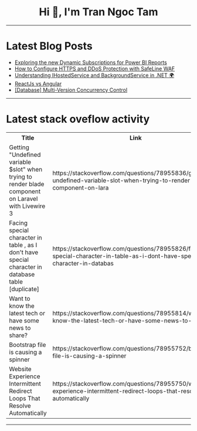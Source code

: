<h1 align="center">Hi 👋, I'm Tran Ngoc Tam</h1>

---

# Latest Blog Posts 
<!-- BLOG-POST-LIST:START -->
- [Exploring the new Dynamic Subscriptions for Power BI Reports](https://dev.to/jonvoge/exploring-the-new-dynamic-subscriptions-for-power-bi-reports-3558)
- [How to Configure HTTPS and DDoS Protection with SafeLine WAF](https://dev.to/lulu_liu_c90f973e2f954d7f/how-to-configure-https-and-ddos-protection-with-safeline-waf-kmj)
- [Understanding IHostedService and BackgroundService in .NET 🌍](https://dev.to/ipazooki/understanding-ihostedservice-and-backgroundservice-in-net-5eml)
- [ReactJs vs Angular](https://dev.to/kamlesh_gupta_539c974fb0d/reactjs-vs-angular-51ii)
- [[Database] Multi-Version Concurrency Control](https://dev.to/jacktt/database-multi-version-concurrency-control-ke1)
<!-- BLOG-POST-LIST:END -->

---

# Latest stack oveflow activity
<table>
  <tr><th>Title</th><th>Link</th></tr>
  <!-- STACKOVERFLOW:START --><tr><td>Getting &quot;Undefined variable $slot&quot; when trying to render blade component on Laravel with Livewire 3</td><td>https://stackoverflow.com/questions/78955836/getting-undefined-variable-slot-when-trying-to-render-blade-component-on-lara</td></tr><tr><td>Facing special character in table , as I don&#39;t have special character in database table [duplicate]</td><td>https://stackoverflow.com/questions/78955826/facing-special-character-in-table-as-i-dont-have-special-character-in-databas</td></tr><tr><td>Want to know the latest tech or have some news to share?</td><td>https://stackoverflow.com/questions/78955814/want-to-know-the-latest-tech-or-have-some-news-to-share</td></tr><tr><td>Bootstrap file is causing a spinner</td><td>https://stackoverflow.com/questions/78955752/bootstrap-file-is-causing-a-spinner</td></tr><tr><td>Website Experience Intermittent Redirect Loops That Resolve Automatically</td><td>https://stackoverflow.com/questions/78955750/website-experience-intermittent-redirect-loops-that-resolve-automatically</td></tr><!-- STACKOVERFLOW:END -->
</table>

---



